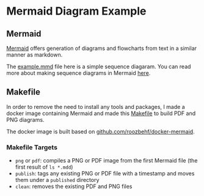 # Mermaid Diagram Example

## Mermaid

[Mermaid](https://mermaid-js.github.io/mermaid/#/) offers generation of diagrams and flowcharts from text in a similar manner as markdown.

The [example.mmd](example.mmd) file here is a simple sequence diagaram. You can read more about making sequence diagrams in Mermaid [here](https://mermaid-js.github.io/mermaid/#/sequenceDiagram).

## Makefile

In order to remove the need to install any tools and packages, I made a docker image containing Mermaid and made this [Makefile](Makefile) to build PDF and PNG diagrams.

The docker image is built based on [github.com/roozbehf/docker-mermaid](https://github.com/roozbehf/docker-mermaid).

### Makefile Targets
* `png` or `pdf`: compiles a PNG or PDF image from the first Mermaid file (the first result of `ls *.mdd`)
* `publish`: tags any existing PNG or PDF file with a timestamp and moves them under a `published` directory
* `clean`: removes the existing PDF and PNG files

